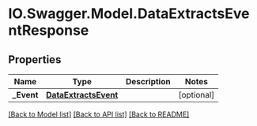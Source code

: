 # IO.Swagger.Model.DataExtractsEventResponse
## Properties

Name | Type | Description | Notes
------------ | ------------- | ------------- | -------------
**_Event** | [**DataExtractsEvent**](DataExtractsEvent.md) |  | [optional] 

[[Back to Model list]](../README.md#documentation-for-models) [[Back to API list]](../README.md#documentation-for-api-endpoints) [[Back to README]](../README.md)

